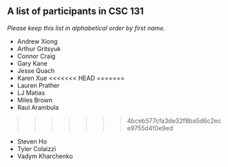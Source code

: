 A list of participants in CSC 131
---------------------------------

*Please keep this list in alphabetical order by first name.*

* Andrew Xiong
* Arthur Gritsyuk
* Connor Craig
* Gary Kane
* Jesse Quach
* Karen Xue
<<<<<<< HEAD
=======
* Lauren Prather
* LJ Matias
* Miles Brown
* Raul Arambula
>>>>>>> 4bceb577cfa3de32f8ba5d6c2ece9755d4f0e9ed
* Steven Ho
* Tyler Colaizzi
* Vadym Kharchenko
